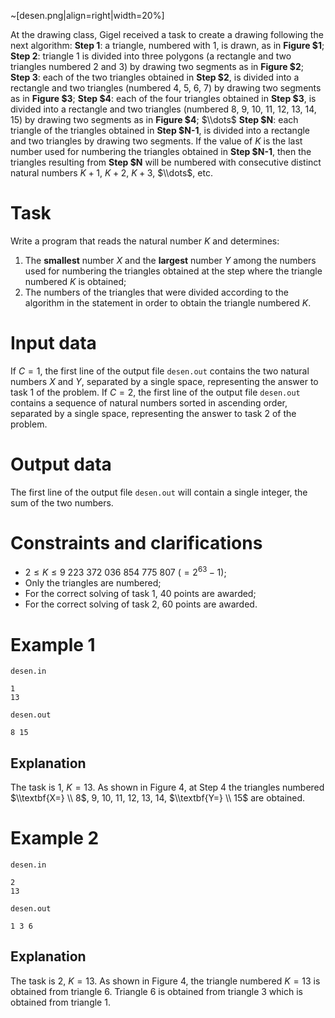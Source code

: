 ~[desen.png|align=right|width=20%]

At the drawing class, Gigel received a task to create a drawing following the next algorithm:
**Step $1$**: a triangle, numbered with $1$, is drawn, as in **Figure $1**;
**Step $2$**: triangle $1$ is divided into three polygons (a rectangle and two triangles numbered $2$ and $3$) by drawing two segments as in **Figure $2**;
**Step $3$**: each of the two triangles obtained in **Step $2**, is divided into a rectangle and two triangles (numbered 4, 5, 6, 7) by drawing two segments as in **Figure $3**;
**Step $4**: each of the four triangles obtained in **Step $3**, is divided into a rectangle and two triangles (numbered $8$, $9$, $10$, $11$, $12$, $13$, $14$, $15$) by drawing two segments as in **Figure $4**;
$\\dots$
**Step $N**: each triangle of the triangles obtained in **Step $N-1**, is divided into a rectangle and two triangles by drawing two segments. If the value of $K$ is the last number used for numbering the triangles obtained in **Step $N-1**, then the triangles resulting from **Step $N** will be numbered with consecutive distinct natural numbers $K+1$, $K+2$, $K+3$, $\\dots$, etc.

# Task

Write a program that reads the natural number $K$ and determines:
1. The **smallest** number $X$ and the **largest** number $Y$ among the numbers used for numbering the triangles obtained at the step where the triangle numbered $K$ is obtained;
2. The numbers of the triangles that were divided according to the algorithm in the statement in order to obtain the triangle numbered $K$.

# Input data

If $C=1$, the first line of the output file `desen.out` contains the two natural numbers $X$ and $Y$, separated by a single space, representing the answer to task $1$ of the problem.
If $C=2$, the first line of the output file `desen.out` contains a sequence of natural numbers sorted in ascending order, separated by a single space, representing the answer to task $2$ of the problem.

# Output data

The first line of the output file `desen.out` will contain a single integer, the sum of the two numbers.

# Constraints and clarifications
* $2 \leq K \leq 9\ 223\ 372\ 036\ 854\ 775\ 807\ (=2^{63}-1)$;
* Only the triangles are numbered;
* For the correct solving of task $1$, $40$ points are awarded;
* For the correct solving of task $2$, $60$ points are awarded.

# Example 1

`desen.in`
```
1
13
```

`desen.out`
```
8 15
```

## Explanation

The task is $1$, $K=13$. As shown in Figure 4, at Step 4 the triangles numbered $\\textbf{X=} \\ 8$, $9$, $10$, $11$, $12$, $13$, $14$, $\\textbf{Y=} \\ 15$ are obtained.

# Example 2

`desen.in`
```
2
13
```

`desen.out`
```
1 3 6
```

## Explanation

The task is $2$, $K=13$. As shown in Figure 4, the triangle numbered $K=13$ is obtained from triangle $6$. Triangle $6$ is obtained from triangle $3$ which is obtained from triangle $1$.